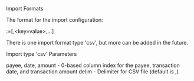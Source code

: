 Import Formats

The format for the import configuration:

  <type>:<key>=<value>[,<key=value>,...]

There is one import format type 'csv', but more can be added in the future.

Import type 'csv' Parameters

  payee, date, amount - 0-based column index for the payee, transaction date,
                        and transaction amount
  delim               - Delimiter for CSV file (default is ,)



